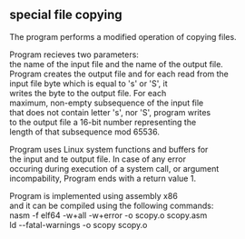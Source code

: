 ## special file copying

The program performs a modified operation of copying files.

Program recieves two parameters:  
the name of the input file and the name of the output file.  
Program creates the output file and for each read from the  
input file byte which is equal to 's' or 'S', it  
writes the byte to the output file. For each  
maximum, non-empty subsequence of the input file  
that does not contain letter 's', nor 'S', program writes  
to the output file a 16-bit number representing the  
length of that subsequence mod 65536.

Program uses Linux system functions and buffers for  
the input and te output file. In case of any error  
occuring during execution of a system call, or argument  
incompability, Program ends with a return value 1.

Program is implemented using assembly x86  
and it can be compiled using the following commands:  
nasm -f elf64 -w+all -w+error -o scopy.o scopy.asm  
ld --fatal-warnings -o scopy scopy.o
